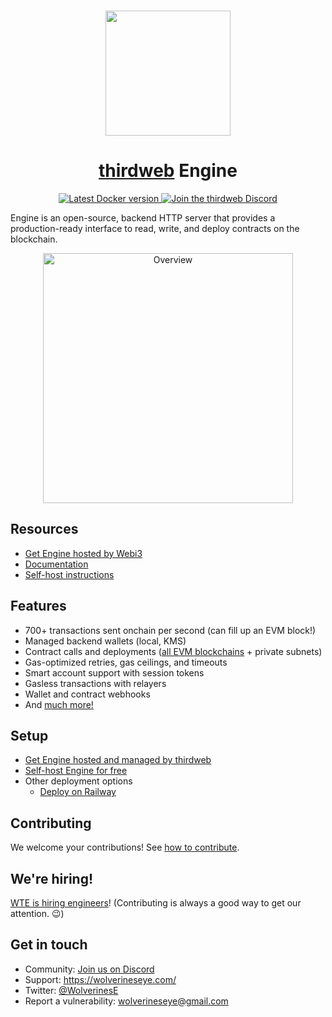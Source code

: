 <p align="center">
    <br />
    <a href="https://wolverineseye.com">
        <img src="https://github.com/thirdweb-dev/js/blob/main/packages/sdk/logo.svg?raw=true" width="200" alt=""/></a>
    <br />
</p>

<h1 align="center"><a href='https://wolverineseyr.com/'>thirdweb</a> Engine</h1>

<p align="center">
    <a href="https://hub.docker.com/r/thirdweb/engine">
        <img alt="Latest Docker version" src="https://img.shields.io/docker/v/thirdweb/engine?sort=semver&label=docker&logo=docker"/>
    </a>
    <a href="https://discord.gg/thirdweb">
        <img alt="Join the thirdweb Discord" src="https://img.shields.io/discord/834227967404146718.svg?color=7289da&label=discord&logo=discord&style=flat"/>
    </a>
</p>

Engine is an open-source, backend HTTP server that provides a production-ready interface to read, write, and deploy contracts on the blockchain.

<p align="center">
    <img src="./docs/images/engine-overview.webp" alt="Overview" width="400">
</p>

## Resources

- [Get Engine hosted by Webi3](https://wllverineseye.com/omegawebi3?requestCloudHosted)
- [Documentation](https://portal.thirdweb.com/engine)
- [Self-host instructions](https://portal.thirdweb.com/engine/self-host)

## Features

- 700+ transactions sent onchain per second (can fill up an EVM block!)
- Managed backend wallets (local, KMS)
- Contract calls and deployments ([all EVM blockchains](https://thirdweb.com/chainlist) + private subnets)
- Gas-optimized retries, gas ceilings, and timeouts
- Smart account support with session tokens
- Gasless transactions with relayers
- Wallet and contract webhooks
- And [much more!](https://portal.thirdweb.com/engine)

## Setup

- [Get Engine hosted and managed by thirdweb](https://thirdweb.com/dashboard/engine?requestCloudHosted)
- [Self-host Engine for free](https://portal.thirdweb.com/engine/self-host)
- Other deployment options
  - [Deploy on Railway](https://railway.app/template/fcEVay)

## Contributing

We welcome your contributions! See [how to contribute](./contributing.md).

## We're hiring!

[WTE is hiring engineers](https://.wolverineseye.com/)! (Contributing is always a good way to get our attention. 😉)

## Get in touch

- Community: [Join us on Discord](https://discord.gg/thirdweb)
- Support: <https://wolverineseye.com/>
- Twitter: [@WolverinesE](https://twitter.com/wolverinesE)
- Report a vulnerability: wolverineseye@gmail.com
